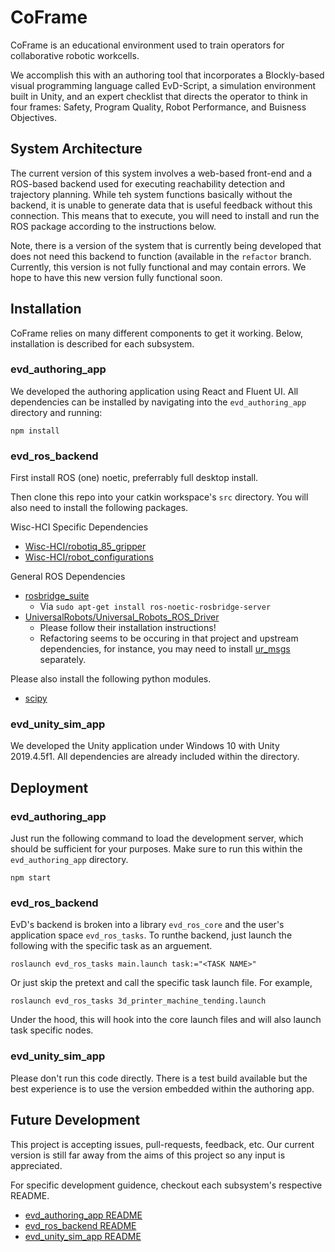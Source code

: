 # CoFrame
CoFrame is an educational environment used to train operators
for collaborative robotic workcells.

We accomplish this with an authoring tool that incorporates a Blockly-based visual
programming language called EvD-Script, a simulation environment built in Unity,
and an expert checklist that directs the operator to think in four frames:
Safety, Program Quality, Robot Performance, and Buisness Objectives.

## System Architecture
The current version of this system involves a web-based front-end and a ROS-based backend used for executing reachability detection and trajectory planning. While teh system functions basically without the backend, it is unable to generate data that is useful feedback without this connection. This means that to execute, you will need to install and run the ROS package according to the instructions below. 

Note, there is a version of the system that is currently being developed that does not need this backend to function (available in the `refactor` branch. Currently, this version is not fully functional and may contain errors. We hope to have this new version fully functional soon.


## Installation
CoFrame relies on many different components to get it working. Below,
installation is described for each subsystem.

### evd_authoring_app
We developed the authoring application using React and Fluent UI. All dependencies
can be installed by navigating into the `evd_authoring_app` directory and running:

```
npm install
```

### evd_ros_backend
First install ROS (one) noetic, preferrably full desktop install.

Then clone this repo into your catkin workspace's `src` directory. You will also need to
install the following packages.

Wisc-HCI Specific Dependencies
- [Wisc-HCI/robotiq_85_gripper](https://github.com/Wisc-HCI/robotiq_85_gripper)
- [Wisc-HCI/robot_configurations](https://github.com/Wisc-HCI/robot_configurations)

General ROS Dependencies
- [rosbridge_suite](http://wiki.ros.org/rosbridge_suite)
    - Via `sudo apt-get install ros-noetic-rosbridge-server`
- [UniversalRobots/Universal_Robots_ROS_Driver](https://github.com/UniversalRobots/Universal_Robots_ROS_Driver)
    - Please follow their installation instructions!
    - Refactoring seems to be occuring in that project and upstream dependencies, for instance, you may need to install [ur_msgs](http://wiki.ros.org/ur_msgs) separately.

Please also install the following python modules.

- [scipy](https://pypi.org/project/scipy/)

### evd_unity_sim_app
We developed the Unity application under Windows 10 with Unity 2019.4.5f1. All
dependencies are already included within the directory.

## Deployment

### evd_authoring_app
Just run the following command to load the development server, which should be
sufficient for your purposes. Make sure to run this within the `evd_authoring_app` directory.

```
npm start
```

### evd_ros_backend
EvD's backend is broken into a library `evd_ros_core` and the user's application space `evd_ros_tasks`. 
To runthe backend, just launch the following with the specific task as an arguement.

```
roslaunch evd_ros_tasks main.launch task:="<TASK NAME>"
```

Or just skip the pretext and call the specific task launch file. For example,

```
roslaunch evd_ros_tasks 3d_printer_machine_tending.launch
```

Under the hood, this will hook into the core launch files and will also launch task specific nodes.

### evd_unity_sim_app
Please don't run this code directly. There is a test build available but the best
experience is to use the version embedded within the authoring app.

## Future Development
This project is accepting issues, pull-requests, feedback, etc. Our current version
is still far away from the aims of this project so any input is appreciated.

For specific development guidence, checkout each subsystem's respective README.
- [evd_authoring_app README](./evd_authoring_app/README.md)
- [evd_ros_backend README](./evd_ros_backend/README.md)
- [evd_unity_sim_app README](./evd_unity_sim_app/README.md)
